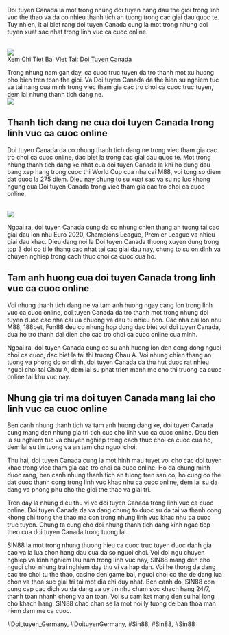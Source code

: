 <p>Doi tuyen Canada la mot trong nhung doi tuyen hang dau the gioi trong linh vuc the thao va da co nhieu thanh tich an tuong trong cac giai dau quoc te. Tuy nhien, it ai biet rang doi tuyen Canada cung la mot trong nhung doi tuyen xuat sac nhat trong linh vuc ca cuoc online.</p><br><img src="https://broadgateinfo.net/wp-content/uploads/2025/02/doi-tuyen-canada-3.webp"></br>
Xem Chi Tiet Bai Viet Tai: <a href="https://broadgateinfo.net/doi-tuyen-canada/">Doi Tuyen Canada</a><p>Trong nhung nam gan day, ca cuoc truc tuyen da tro thanh mot xu huong pho bien tren toan the gioi. Va Doi tuyen Canada da the hien su nghiem tuc va tai nang cua minh trong viec tham gia cac tro choi ca cuoc truc tuyen, dem lai nhung thanh tich dang ne.<br><img src="https://broadgateinfo.net/wp-content/uploads/2025/02/bai-doi-thuong-quoc-te.webp"></br><h2>Thanh tich dang ne cua doi tuyen Canada trong linh vuc ca cuoc online</h2><p>Doi tuyen Canada da co nhung thanh tich dang ne trong viec tham gia cac tro choi ca cuoc online, dac biet la trong cac giai dau quoc te. Mot trong nhung thanh tich dang ke nhat cua doi tuyen Canada la khi ho dung dau bang xep hang trong cuoc thi World Cup cua nha cai M88, voi tong so diem dat duoc la 275 diem. Dieu nay chung to su xuat sac va su no luc khong ngung cua Doi tuyen Canada trong viec tham gia cac tro choi ca cuoc online.</p><br><img src="https://broadgateinfo.net/wp-content/uploads/2025/02/doi-tuyen-canada-1.webp"></br><p>Ngoai ra, doi tuyen Canada cung da co nhung chien thang an tuong tai cac giai dau lon nhu Euro 2020, Champions League, Premier League va nhieu giai dau khac. Dieu dang noi la Doi tuyen Canada thuong xuyen dung trong top 3 doi co ti le thang cao nhat tai cac giai dau nay, chung to su on dinh va chuyen nghiep trong cach thuc choi ca cuoc cua ho.<h2>Tam anh huong cua doi tuyen Canada trong linh vuc ca cuoc online</h2><p>Voi nhung thanh tich dang ne va tam anh huong ngay cang lon trong linh vuc ca cuoc online, doi tuyen Canada da tro thanh mot trong nhung doi tuyen duoc cac nha cai ua chuong va dau tu nhieu hon. Cac nha cai lon nhu M88, 188bet, Fun88 deu co nhung hop dong dac biet voi doi tuyen Canada, dua ho tro thanh dai dien cho cac tro choi ca cuoc online cua minh.</p><p>Ngoai ra, doi tuyen Canada cung co su anh huong lon den cong dong nguoi choi ca cuoc, dac biet la tai thi truong Chau A. Voi nhung chien thang an tuong va phong do on dinh, doi tuyen Canada da thu hut duoc rat nhieu nguoi choi tai Chau A, dem lai su phat trien manh me cho thi truong ca cuoc online tai khu vuc nay.<h2>Nhung gia tri ma doi tuyen Canada mang lai cho linh vuc ca cuoc online</h2><p>Ben canh nhung thanh tich va tam anh huong dang ke, doi tuyen Canada cung mang den nhung gia tri tich cuc cho linh vuc ca cuoc online. Dau tien la su nghiem tuc va chuyen nghiep trong cach thuc choi ca cuoc cua ho, dem lai su tin tuong va an tam cho nguoi choi.</p><p>Thu hai, doi tuyen Canada cung la mot hinh mau tuyet voi cho cac doi tuyen khac trong viec tham gia cac tro choi ca cuoc online. Ho da chung minh duoc rang, ben canh nhung thanh tich an tuong tren san co, ho cung co the dat duoc thanh cong trong linh vuc khac nhu ca cuoc online, dem lai su da dang va phong phu cho the gioi the thao va giai tri.</p><p>Tren day la nhung dieu thu vi ve doi tuyen Canada trong linh vuc ca cuoc online. Doi tuyen Canada da va dang chung to duoc su da tai va thanh cong khong chi trong the thao ma con trong nhung linh vuc khac nhu ca cuoc truc tuyen. Chung ta cung cho doi nhung thanh tich dang kinh ngac tiep theo cua doi tuyen Canada trong tuong lai.</p><p>SIN88 la mot trong nhung thuong hieu ca cuoc truc tuyen duoc danh gia cao va la lua chon hang dau cua da so nguoi choi. Voi doi ngu chuyen nghiep va kinh nghiem lau nam trong linh vuc nay, SIN88 mang den cho nguoi choi nhung trai nghiem day thu vi va hap dan. Voi he thong da dang cac tro choi tu the thao, casino den game bai, nguoi choi co the de dang lua chon va thoa suc giai tri tai mot dia chi duy nhat. Ben canh do, SIN88 con cung cap cac dich vu da dang va uy tin nhu cham soc khach hang 24/7, thanh toan nhanh chong va an toan. Voi su cam ket mang den su hai long cho khach hang, SIN88 chac chan se la mot noi ly tuong de ban thoa man niem dam me ca cuoc.</p>
#Doi_tuyen_Germany, #DoituyenGermany, #Sin88, #Sin88, #Sin88

